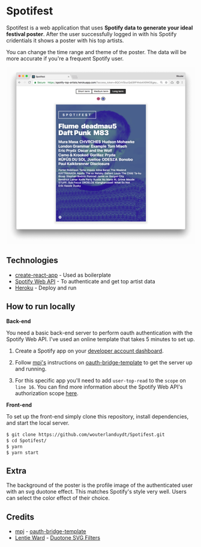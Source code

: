 # Spotifest

Spotifest is a web application that uses **Spotify data to generate your ideal festival poster**. After the user successfully logged in with his Spotify cridentials it shows a poster with his top artists.

You can change the time range and theme of the poster. The data will be more accurate if you're a frequent Spotify user.

![Screenshot](screenshot.png)

## Technologies

- [create-react-app](https://github.com/facebook/create-react-app) - Used as boilerplate
- [Spotify Web API](https://developer.spotify.com/documentation/web-api/) - To authenticate and get top artist data
- [Heroku](https://www.heroku.com/) - Deploy and run

## How to run locally

**Back-end**

You need a basic back-end server to perform oauth authentication with the Spotify Web API. I've used an online template that takes 5 minutes to set up.

1.  Create a Spotify app on your [developer account dashboard](https://developer.spotify.com/dashboard/applications).

2.  Follow [mpj's](https://github.com/mpj) instructions on [oauth-bridge-template](https://github.com/mpj/oauth-bridge-template) to get the server up and running.

3.  For this specific app you'll need to add `user-top-read` to the `scope` on `line 16`. You can find more information about the Spotify Web API's authorization scope [here](https://developer.spotify.com/documentation/general/guides/scopes/).

**Front-end**

To set up the front-end simply clone this repository, install dependencies, and start the local server.

```
$ git clone https://github.com/wouterlanduydt/Spotifest.git
$ cd Spotifest/
$ yarn
$ yarn start
```

## Extra

The background of the poster is the profile image of the authenticated user with an svg duotone effect. This matches Spotify's style very well. Users can select the color effect of their choice.

## Credits

- [mpj](https://github.com/mpj) - [oauth-bridge-template](https://github.com/mpj/oauth-bridge-template)
- [Lentie Ward](https://codepen.io/lentilz) - [Duotone SVG Filters](https://codepen.io/lentilz/pen/mPOKdG/)
